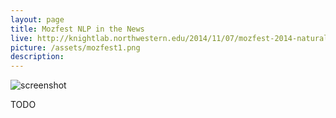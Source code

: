 ```yaml
---
layout: page
title: Mozfest NLP in the News
live: http://knightlab.northwestern.edu/2014/11/07/mozfest-2014-natural-language-processing-in-news/
picture: /assets/mozfest1.png
description:
---
```


![screenshot]({{page.picture}})

TODO